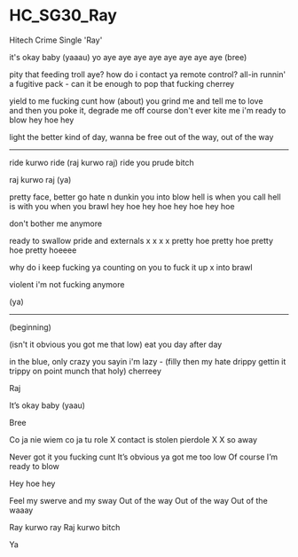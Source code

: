 # HC_SG30_Ray
Hitech Crime Single 'Ray'

it's okay baby (yaaau)
yo aye aye aye aye aye aye aye aye
(bree)

pity that feeding troll aye?
how do i contact ya remote control? all-in
runnin' a fugitive pack - can it be enough 
to pop that fucking cherrey

yield to me fucking cunt
how (about) you grind me and tell me to love  
and then you poke it, degrade me off course
don't ever kite me i'm ready to blow
hey hoe hey

light the better kind of day, wanna be free
out of the way, out of the way

---

ride kurwo ride (raj kurwo raj)
ride you prude bitch

raj kurwo raj
(ya)

pretty face, better go
hate n dunkin you into blow
hell is when you call
hell is with you when you brawl
hey hoe
hey hoe
hey hoe
hey hoe

don't bother me anymore

ready to swallow pride and externals x
x
x
x
pretty hoe
pretty hoe
pretty hoe
pretty hoeeee

why do i keep fucking  ya
counting on you to fuck it up
x
into brawl

violent
i'm not fucking anymore

(ya)

---

(beginning)

(isn't it obvious you got me that low)
eat you day after day

in the blue, only crazy you sayin i'm lazy - (filly then my hate drippy gettin it trippy 
on point munch that holy) cherreey

Raj

It’s okay baby (yaau)

Bree 

Co ja nie wiem co ja tu role
X contact is stolen pierdole
X 
X so away

Never got it you fucking cunt
It’s obvious ya got me too low
Of course
I’m ready to blow

Hey hoe hey


Feel my swerve and my sway
Out of the way
Out of the way
Out of the waaay

Ray kurwo ray
Raj kurwo bitch

Ya
